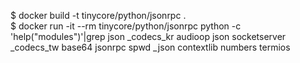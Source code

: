 $ docker build -t tinycore/python/jsonrpc .<br>
$ docker run -it --rm tinycore/python/jsonrpc python -c 'help("modules")'|grep json
_codecs_kr          audioop             json                socketserver
_codecs_tw          base64              jsonrpc             spwd
_json               contextlib          numbers             termios
